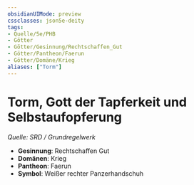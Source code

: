 ```yaml
---
obsidianUIMode: preview
cssclasses: json5e-deity
tags:
- Quelle/5e/PHB
- Götter
- Götter/Gesinnung/Rechtschaffen_Gut
- Götter/Pantheon/Faerun
- Götter/Domäne/Krieg
aliases: ["Torm"]
---
```

# Torm, Gott der Tapferkeit und Selbstaufopferung
*Quelle: SRD / Grundregelwerk* 

- **Gesinnung**: Rechtschaffen Gut
- **Domänen**: Krieg
- **Pantheon**: Faerun
- **Symbol**: Weißer rechter Panzerhandschuh